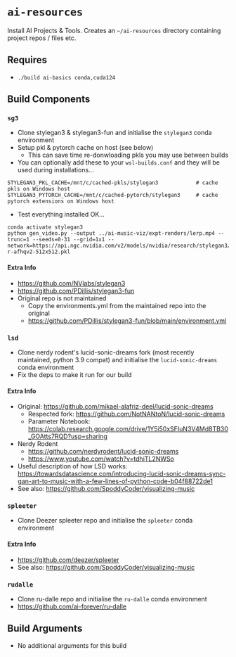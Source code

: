 # `ai-resources`
Install AI Projects & Tools. Creates an `~/ai-resources` directory containing project repos / files etc.

## Requires
* `./build ai-basics conda,cuda124`

## Build Components
### `sg3`
* Clone stylegan3 & stylegan3-fun and initialise the `stylegan3` conda environment 
* Setup pkl & pytorch cache on host (see below)
  * This can save time re-donwloading pkls you may use between builds
* You can optionally add these to your `wsl-builds.conf` and they will be used during installations...
```
STYLEGAN3_PKL_CACHE=/mnt/c/cached-pkls/stylegan3            # cache pkls on Windows host
STYLEGAN3_PYTORCH_CACHE=/mnt/c/cached-pytorch/stylegan3     # cache pytorch extensions on Windows host
```
* Test everything installed OK...
```
conda activate stylegan3
python gen_video.py --output ../ai-music-viz/expt-renders/lerp.mp4 --trunc=1 --seeds=0-31 --grid=1x1 --network=https://api.ngc.nvidia.com/v2/models/nvidia/research/stylegan3/versions/1/files/stylegan3-r-afhqv2-512x512.pkl
```

#### Extra Info
* https://github.com/NVlabs/stylegan3
* https://github.com/PDillis/stylegan3-fun
* Original repo is not maintained
  * Copy the environments.yml from the maintained repo into the original
  * https://github.com/PDillis/stylegan3-fun/blob/main/environment.yml

### `lsd`
* Clone nerdy rodent's lucid-sonic-dreams fork (most recently maintained, python 3.9 compat) and initialise the `lucid-sonic-dreams` conda environment
* Fix the deps to make it run for our build

#### Extra Info
* Original: https://github.com/mikael-alafriz-deel/lucid-sonic-dreams
  * Respected fork: https://github.com/NotNANtoN/lucid-sonic-dreams
  * Parameter Notebook: https://colab.research.google.com/drive/1Y5i50xSFIuN3V4Md8TB30_GOAtts7RQD?usp=sharing
* Nerdy Rodent
  * https://github.com/nerdyrodent/lucid-sonic-dreams
  * https://www.youtube.com/watch?v=tdhiTL2NWSo
* Useful description of how LSD works: https://towardsdatascience.com/introducing-lucid-sonic-dreams-sync-gan-art-to-music-with-a-few-lines-of-python-code-b04f88722de1
* See also: https://github.com/SpoddyCoder/visualizing-music

### `spleeter`
* Clone Deezer spleeter repo and initialise the `spleeter` conda environment

#### Extra Info
* https://github.com/deezer/spleeter
* See also: https://github.com/SpoddyCoder/visualizing-music

### `rudalle`
* Clone ru-dalle repo and initialise the `ru-dalle` conda environment
* https://github.com/ai-forever/ru-dalle

## Build Arguments
* No additional arguments for this build
